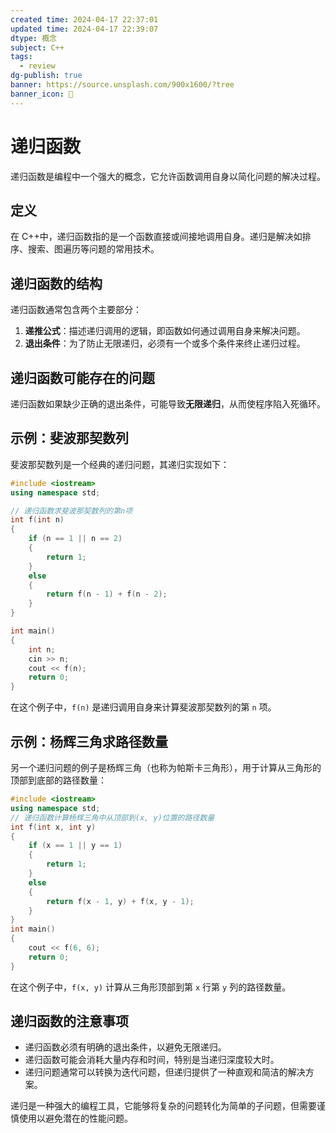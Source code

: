 ```yaml
---
created time: 2024-04-17 22:37:01
updated time: 2024-04-17 22:39:07
dtype: 概念
subject: C++
tags:
  - review
dg-publish: true
banner: https://source.unsplash.com/900x1600/?tree
banner_icon: 🧠
---
```

# 递归函数

递归函数是编程中一个强大的概念，它允许函数调用自身以简化问题的解决过程。

## 定义

在 C++中，递归函数指的是一个函数直接或间接地调用自身。递归是解决如排序、搜索、图遍历等问题的常用技术。

## 递归函数的结构

递归函数通常包含两个主要部分：

1. **递推公式**：描述递归调用的逻辑，即函数如何通过调用自身来解决问题。
2. **退出条件**：为了防止无限递归，必须有一个或多个条件来终止递归过程。

## 递归函数可能存在的问题

递归函数如果缺少正确的退出条件，可能导致**无限递归**，从而使程序陷入死循环。

## 示例：斐波那契数列

斐波那契数列是一个经典的递归问题，其递归实现如下：

```C++
#include <iostream>
using namespace std;

// 递归函数求斐波那契数列的第n项
int f(int n) 
{
    if (n == 1 || n == 2) 
    {
        return 1;
    } 
    else 
    {
        return f(n - 1) + f(n - 2);
    }
}

int main() 
{
    int n;
    cin >> n;
    cout << f(n);
    return 0;
}
```

在这个例子中，`f(n)` 是递归调用自身来计算斐波那契数列的第 `n` 项。

## 示例：杨辉三角求路径数量

另一个递归问题的例子是杨辉三角（也称为帕斯卡三角形），用于计算从三角形的顶部到底部的路径数量：

```C++
#include <iostream>
using namespace std;
// 递归函数计算杨辉三角中从顶部到(x, y)位置的路径数量
int f(int x, int y)
{
    if (x == 1 || y == 1)
    {
        return 1;
    }
    else
    {
        return f(x - 1, y) + f(x, y - 1);
    }
}
int main()
{
    cout << f(6, 6);
    return 0;
}
```

在这个例子中，`f(x, y)` 计算从三角形顶部到第 `x` 行第 `y` 列的路径数量。

## 递归函数的注意事项

- 递归函数必须有明确的退出条件，以避免无限递归。
- 递归函数可能会消耗大量内存和时间，特别是当递归深度较大时。
- 递归问题通常可以转换为迭代问题，但递归提供了一种直观和简洁的解决方案。

递归是一种强大的编程工具，它能够将复杂的问题转化为简单的子问题，但需要谨慎使用以避免潜在的性能问题。

